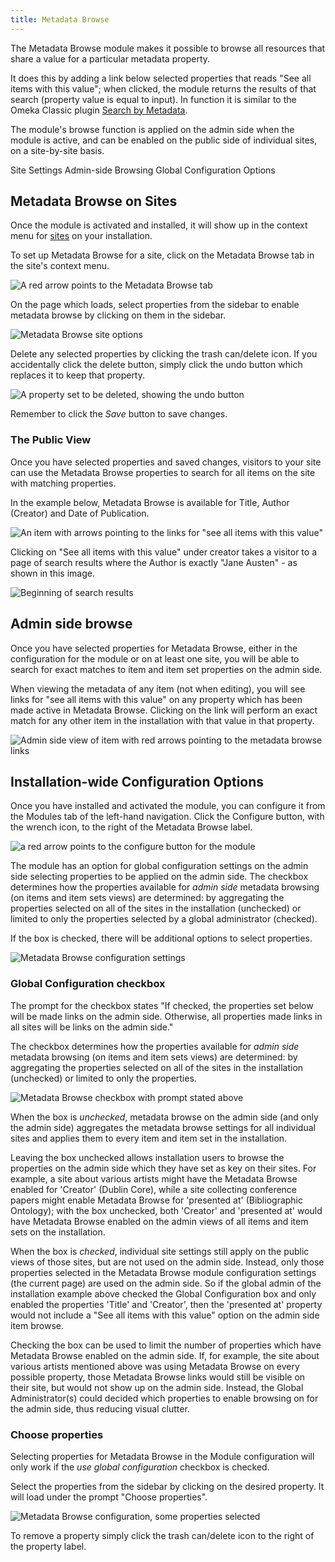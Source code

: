 ```yaml
---
title: Metadata Browse
---
```


The Metadata Browse module makes it possible to browse all resources that share a value for a particular metadata property. 

It does this by adding a link below selected properties that reads "See all items with this value"; when clicked, the module returns the results of that search (property value is equal to input). In function it is similar to the Omeka Classic plugin [Search by Metadata](http://omeka.org/add-ons/plugins/search-by-metadata/). 

The module's browse function is applied on the admin side when the module is active, and can be enabled on the public side of individual sites,  on a site-by-site basis. 

Site Settings
Admin-side Browsing
Global Configuration Options

Metadata Browse on Sites
------------------------------
Once the module is activated and installed, it will show up in the context menu for [sites](../sites/sites.md) on your installation. 

To set up Metadata Browse for a site, click on the Metadata Browse tab in the site's context menu.

![A red arrow points to the Metadata Browse tab](../modules/modulesfiles/mdbr_sites1.png)

On the page which loads, select properties from the sidebar to enable metadata browse by clicking on them in the sidebar.

![Metadata Browse site options](../modules/modulesfiles/mdbr_sites2.png)

Delete any selected properties by clicking the trash can/delete icon. If you accidentally click the delete button, simply click the undo button which replaces it to keep that property. 

![A property set to be deleted, showing the undo button](../modules/modulesfiles/mdbr_sites3.png)

Remember to click the *Save* button to save changes. 

### The Public View
Once you have selected properties and saved changes, visitors to your site can use the Metadata Browse properties to search for all items on the site with matching properties.

In the example below, Metadata Browse is available for Title, Author (Creator) and Date of Publication.

![An item with arrows pointing to the links for "see all items with this value"](../modules/modulesfiles/mdbr_public1.png)

Clicking on "See all items with this value" under creator takes a visitor to a page of search results where the Author is exactly "Jane Austen" - as shown in this image.

![Beginning of search results](../modules/modulesfiles/mdbr_public2.png)

Admin side browse
-------------------
Once you have selected properties for Metadata Browse, either in the configuration for the module or on at least one site, you will be able to search for exact matches to item and item set properties on the admin side.

When viewing the metadata of any item (not when editing), you will see links for "see all items with this value" on any property which has been made active in Metadata Browse. Clicking on the link will perform an exact match for any other item in the installation with that value in that property.

![Admin side view of item with red arrows pointing to the metadata browse links](../modules/modulesfiles/mdbr_admin1.png)

Installation-wide Configuration Options
-----------------
Once you have installed and activated the module, you can configure it from the Modules tab of the left-hand navigation. Click the Configure button, with the wrench icon, to the right of the Metadata Browse label. 

![a red arrow points to the configure button for the module](../modules/modulesfiles/mdbr_config1.png)

The module has an option for global configuration settings on the admin side selecting properties to be applied on the admin side. The checkbox determines how the properties available for *admin side* metadata browsing (on items and item sets views) are determined: by aggregating the properties selected on all of the sites in the installation (unchecked) or limited to only the properties selected by a global administrator (checked).

If the box is checked, there will be additional options to select properties.

![Metadata Browse configuration settings](../modules/modulesfiles/mdbr_config2.png)

### Global Configuration checkbox
The prompt for the checkbox states "If checked, the properties set below will be made links on the admin side. Otherwise, all properties made links in all sites will be links on the admin side."

The checkbox determines how the properties available for *admin side* metadata browsing (on items and item sets views) are determined: by aggregating the properties selected on all of the sites in the installation (unchecked) or limited to only the properties.

![Metadata Browse checkbox with prompt stated above](../modules/modulesfiles/mdbr_config3.png)

When the box is *unchecked*, metadata browse on the admin side (and only the admin side) aggregates the metadata browse settings for all individual sites and applies them to every item and item set in the installation. 

Leaving the box unchecked allows installation users to browse the properties on the admin side which they have set as key on their sites. For example, a site about various artists might have the Metadata Browse enabled for 'Creator' (Dublin Core), while a site collecting conference papers might enable Metadata Browse for 'presented at' (Bibliographic Ontology); with the box unchecked, both 'Creator' and 'presented at' would have Metadata Browse enabled on the admin views of all items and item sets on the installation.

When the box is *checked*, individual site settings still apply on the public views of those sites, but are not used on the admin side. Instead, only those properties selected in the Metadata Browse module configuration settings (the current page) are used on the admin side. So if the global admin of the installation example above checked the Global Configuration box and only enabled the properties 'Title' and 'Creator', then the 'presented at' property would not include a "See all items with this value" option on the admin side item browse.

Checking the box can be used to limit the number of properties which have Metadata Browse enabled on the admin side. If, for example, the site about various artists mentioned above was using Metadata Browse on every possible property, those Metadata Browse links would still be visible on their site, but would not show up on the admin side. Instead, the Global Administrator(s) could decided which properties to enable browsing on for the admin side, thus reducing visual clutter. 

### Choose properties
Selecting properties for Metadata Browse in the Module configuration will only work if the *use global configuration*  checkbox is checked. 

Select the properties from the sidebar by clicking on the desired property. It will load under the prompt "Choose properties".

![Metadata Browse configuration, some properties selected](../modules/modulesfiles/mdbr_config4.png)

To remove a property simply click the trash can/delete icon to the right of the property label.
